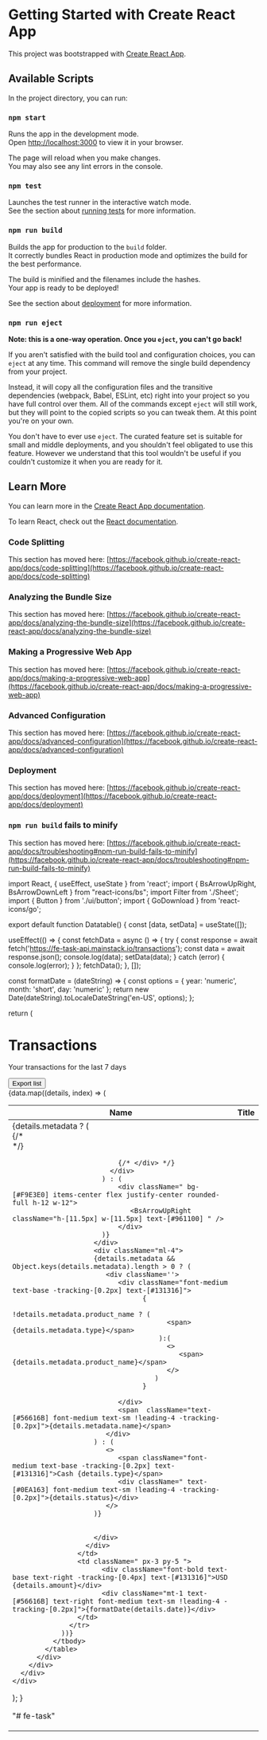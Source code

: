 # Getting Started with Create React App

This project was bootstrapped with [Create React App](https://github.com/facebook/create-react-app).

## Available Scripts

In the project directory, you can run:

### `npm start`

Runs the app in the development mode.\
Open [http://localhost:3000](http://localhost:3000) to view it in your browser.

The page will reload when you make changes.\
You may also see any lint errors in the console.

### `npm test`

Launches the test runner in the interactive watch mode.\
See the section about [running tests](https://facebook.github.io/create-react-app/docs/running-tests) for more information.

### `npm run build`

Builds the app for production to the `build` folder.\
It correctly bundles React in production mode and optimizes the build for the best performance.

The build is minified and the filenames include the hashes.\
Your app is ready to be deployed!

See the section about [deployment](https://facebook.github.io/create-react-app/docs/deployment) for more information.

### `npm run eject`

**Note: this is a one-way operation. Once you `eject`, you can't go back!**

If you aren't satisfied with the build tool and configuration choices, you can `eject` at any time. This command will remove the single build dependency from your project.

Instead, it will copy all the configuration files and the transitive dependencies (webpack, Babel, ESLint, etc) right into your project so you have full control over them. All of the commands except `eject` will still work, but they will point to the copied scripts so you can tweak them. At this point you're on your own.

You don't have to ever use `eject`. The curated feature set is suitable for small and middle deployments, and you shouldn't feel obligated to use this feature. However we understand that this tool wouldn't be useful if you couldn't customize it when you are ready for it.

## Learn More

You can learn more in the [Create React App documentation](https://facebook.github.io/create-react-app/docs/getting-started).

To learn React, check out the [React documentation](https://reactjs.org/).

### Code Splitting

This section has moved here: [https://facebook.github.io/create-react-app/docs/code-splitting](https://facebook.github.io/create-react-app/docs/code-splitting)

### Analyzing the Bundle Size

This section has moved here: [https://facebook.github.io/create-react-app/docs/analyzing-the-bundle-size](https://facebook.github.io/create-react-app/docs/analyzing-the-bundle-size)

### Making a Progressive Web App

This section has moved here: [https://facebook.github.io/create-react-app/docs/making-a-progressive-web-app](https://facebook.github.io/create-react-app/docs/making-a-progressive-web-app)

### Advanced Configuration

This section has moved here: [https://facebook.github.io/create-react-app/docs/advanced-configuration](https://facebook.github.io/create-react-app/docs/advanced-configuration)

### Deployment

This section has moved here: [https://facebook.github.io/create-react-app/docs/deployment](https://facebook.github.io/create-react-app/docs/deployment)

### `npm run build` fails to minify

This section has moved here: [https://facebook.github.io/create-react-app/docs/troubleshooting#npm-run-build-fails-to-minify](https://facebook.github.io/create-react-app/docs/troubleshooting#npm-run-build-fails-to-minify)



import React, { useEffect, useState } from 'react';
import { BsArrowUpRight, BsArrowDownLeft } from "react-icons/bs";
import Filter from './Sheet';
import { Button } from './ui/button';
import { GoDownload } from 'react-icons/go';

export default function Datatable() {
  const [data, setData] = useState([]);

  useEffect(() => {
    const fetchData = async () => {
      try {
        const response = await fetch('https://fe-task-api.mainstack.io/transactions');
        const data = await response.json();
        console.log(data);
        setData(data);
      } catch (error) {
        console.log(error);
      }
    };
    fetchData();
  }, []);

  const formatDate = (dateString) => {
   const options = { year: 'numeric', month: 'short', day: 'numeric' };
   return new Date(dateString).toLocaleDateString('en-US', options);
 };

  return (
    <div className="px-4 sm:px-6 lg:px-36 mt-12">
      <div className="sm:flex sm:items-center">
        <div className="sm:flex-auto">
          <h1 className="text-2xl -tracking-[0.6px] font-bold text-[#131316]">Transactions</h1>
          <p className="text-sm font-medium !leading-4 -tracking-[0.2px] text-[#56616B]">
            Your transactions for the last 7 days 
          </p>
        </div>
        <div className="mt-4 sm:ml-16 sm:mt-0 gap-[12px] flex">
          <Filter/>
          <Button className=" w-[139px] h-[48px] rounded-[100px] py-[12px] pr-[10px] pl-[20px] bg-[#EFF1F6] hover:bg-[#EFF1F6] flex gap-[8px]">
            <span className="font-semibold text-base -tracking-[0.4px] text-[#131316] ">Export list</span>
            <GoDownload className="h-5 w-5 text-[#131316]" />
          </Button>
        </div>
      </div>
      <div className="mt-8 flow-root">
        <div className="-mx-4 -my-2 overflow-x-auto sm:-mx-6 lg:-mx-8">
          <div className="inline-block min-w-full py-2 align-middle sm:px-6 lg:px-8">
            <table className="min-w-full divide-y divide-gray-300">
              <thead>
                <tr>
                  <th scope="col" className="py-3.5 pl-4 pr-3 text-left text-sm font-semibold text-gray-900 sm:pl-0 sr-only">
                    Name
                  </th>
                  <th scope="col" className="px-3 py-3.5 text-left text-sm font-semibold text-gray-900 sr-only">
                    Title
                  </th>
                </tr>
              </thead>
              <tbody className=" bg-white">
                {data.map((details, index) => (
                  <tr key={index} className="">
                    <td className="whitespace-nowrap py-5 pl-4 pr-3 text-sm sm:pl-0">
                      <div className="flex items-center">
                        <div className="">
                          {details.metadata ? (
                            <div className="h-12 w-12 bg-[#E3FCF2] items-center flex justify-center rounded-full">
                              {/* <div className=' w-5 h-5 '> */}
                                 <BsArrowDownLeft className="h-[11.5px] w-[11.5px] text-[#075132] " />
                                 
                              {/* </div> */}
                            </div>
                          ) : (
                              <div className=" bg-[#F9E3E0] items-center flex justify-center rounded-full h-12 w-12">
                                 <BsArrowUpRight className="h-[11.5px] w-[11.5px] text-[#961100] " />
                              </div>
                          )}
                        </div>
                        <div className="ml-4">
                        {details.metadata && Object.keys(details.metadata).length > 0 ? (
                           <div className=''>
                              <div className="font-medium text-base -tracking-[0.2px] text-[#131316]">
                                    {
                                       !details.metadata.product_name ? (
                                          <span>{details.metadata.type}</span>
                                        ):(
                                          <>
                                             <span>{details.metadata.product_name}</span>
                                          </>
                                       )
                                    }
                                    
                              </div>
                              <span  className="text-[#56616B] font-medium text-sm !leading-4 -tracking-[0.2px]">{details.metadata.name}</span>
                           </div>
                        ) : (
                           <>
                              <span className="font-medium text-base -tracking-[0.2px] text-[#131316]">Cash {details.type}</span>
                              <div className=" text-[#0EA163] font-medium text-sm !leading-4 -tracking-[0.2px]">{details.status}</div>
                           </>
                        )}


                        </div>
                      </div>
                    </td>
                    <td className=" px-3 py-5 ">            
                          <div className="font-bold text-base text-right -tracking-[0.4px] text-[#131316]">USD {details.amount}</div>
                          <div className="mt-1 text-[#56616B] text-right font-medium text-sm !leading-4 -tracking-[0.2px]">{formatDate(details.date)}</div>
                    </td>
                  </tr>
                ))}
              </tbody>
            </table>
          </div>
        </div>
      </div>
    </div>
  );
}

"# fe-task" 
